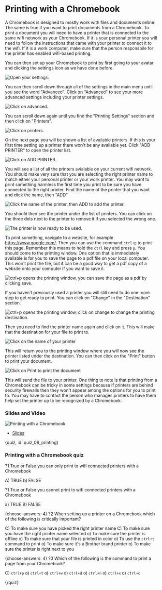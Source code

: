 # Printing with a Chromebook

A Chromebook is designed to mostly work with files and documents online. The same is true if you want to print documents from a Chromebook. To print a document you will need to have a printer that is connected to the same wifi network as your Chromebook. If it is your personal printer you will need to follow the instructions that came with your printer to connect it to the wifi. If it is a work computer, make sure that the person responsbile for the printer has enabled wifi-based printing. 

You can then set up your Chromebook to print by first going to your avatar and clicking the settings icon as we have done before. 

![Open your settings.](images/08_printing/08_chromebookintro_printing-1.png)

You can then scroll down through all of the settings in the main menu until you see the word "Advanced". Click on "Advanced" to see your more advanced settings including your printer settings. 


![Click on advanced.](images/08_printing/08_chromebookintro_printing-2.png)


You can scroll down again until you find the "Printing Settings" section and then click on "Printers".


![Click on printers.](images/08_printing/08_chromebookintro_printing-3.png)


On the next page you will be shown a list of available printers. If this is your first time setting up a printer there won't be any available yet. Click "ADD PRINTER" to open the printer list. 

![Click on ADD PRINTER.](images/08_printing/08_chromebookintro_printing-4.png)

You will see a list of all the printers avialable on your current wifi network. You should make very sure that you are selecting the right printer name to match either your personal printer or your work printer. You may want to print something harmless the first time you print to be sure you have connected to the right printer. Find the name of the printer that you want and click the name, then "ADD"

![Click the name of the printer, then ADD to add the printer.](images/08_printing/08_chromebookintro_printing-5.png)

You should then see the printer under the list of printers. You can click on the three dots next to the printer to remove it if you selected the wrong one. 


![The printer is now ready to be used. ](images/08_printing/08_chromebookintro_printing-6.png)


To print something, navigate to a website, for example https://www.google.com/. Then you can use the command `ctrl+p` to print this page. Remember this means to hold the `ctrl` key and press `p`. You should come to the printing window. One option that is immediately available is for you to save the page to a pdf file on your local computer. This won't print the file, but it can be a good way to get a pdf copy of a website onto your computer if you want to save it. 

![ctrl+p opens the printing window, you can save the page as a pdf by clicking save. ](images/08_printing/08_chromebookintro_printing-7.png)


If you haven't previously used a printer you will still need to do one more step to get ready to print. You can click on  "Change" in the "Destination" section. 


![ctrl+p opens the printing window, click on change to change the printing destination. ](images/08_printing/08_chromebookintro_printing-8.png)

Then you need to find the printer name again and click on it. This will make that the destination for your file to print to. 

![Click on the name of your printer](images/08_printing/08_chromebookintro_printing-9.png)

This will return you to the printing window where you will now see the printer listed under the destination. You can then click on the "Print" button to print your document. 

![Click on Print to print the document ](images/08_printing/08_chromebookintro_printing-10.png)

This will send the file to your printer. One thing to note is that printing from a Chromebook can be tricky in some settings because if printers are behind security firewalls then they won't appear among the options for you to print to. You may have to contact the person who manages printers to have them help set the printer up to be recognized by a Chromebook. 

### Slides and Video

![Printing with a Chromebook](https://www.youtube.com/watch?v=ycCAW5PCpqQ)

* [Slides](https://docs.google.com/presentation/d/1KxH-cciEQAyyHcngpzw_4n-vQkznmBsvi6QhS5RBOwg/edit?usp=sharing)

{quiz, id: quiz_08_printing}

### Printing with a Chromebook quiz

?1 True or False you can only print to wifi connected printers with a Chromebook

A) TRUE
b) FALSE

?1 True or False you cannot print to wifi connected printers with a Chromebook

a) TRUE
B) FALSE

{choose-answers: 4}
?2 When setting up a printer on a Chromebook which of the following is critically important?

C) To make sure you have picked the right printer name
C) To make sure you have the right printer name selected
o) To make sure the printer is offline
o) To make sure that your file is printed in color
o) To use the `ctrl+t` command to print
o) To make sure it's a Brother brand printer
o) To make sure the printer is right next to you


{choose-answers: 4}
?3 Which of the following is the command to print a page from your Chromebook?

C) `ctrl+p`
o) `ctrl+t`
o) `ctrl+w`
o) `ctrl+d`
o) `ctrl+n`
o) `ctrl+x`
o) `ctrl+c`

{/quiz}

